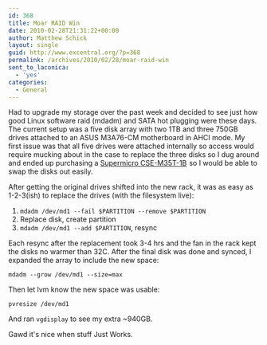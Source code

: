 ```yaml
---
id: 368
title: Moar RAID Win
date: 2010-02-28T21:31:22+00:00
author: Matthew Schick
layout: single
guid: http://www.excentral.org/?p=368
permalink: /archives/2010/02/28/moar-raid-win
sent_to_laconica:
  - 'yes'
categories:
  - General
---
```

Had to upgrade my storage over the past week and decided to see just how good
Linux software raid (mdadm) and SATA hot plugging were these days.  The current
setup was a five disk array with two 1TB and three 750GB drives attached to an
ASUS M3A76-CM motherboard in AHCI mode.  My first issue was that all five drives
were attached internally so access would require mucking about in the case to
replace the three disks so I dug around and ended up purchasing a <a
href="http://www.amazon.com/gp/product/B00009ILU1?ie=UTF8&tag=excentral-20&linkCode=as2&camp=1789&creative=390957&creativeASIN=B00009ILU1">Supermicro
CSE-M35T-1B</a><img
src="http://www.assoc-amazon.com/e/ir?t=excentral-20&l=as2&o=1&a=B00009ILU1"
width="1" height="1" border="0" alt="" style="border:none !important; margin:0px
!important;" /> so I would be able to swap the disks out easily.

After getting the original drives shifted into the new rack, it was as easy as 1-2-3(ish) to replace the drives (with the filesystem live):

1. `mdadm /dev/md1 --fail $PARTITION --remove $PARTITION`
1. Replace disk, create partition
1. `mdadm /dev/md1 --add $PARTITION`, resync

Each resync after the replacement took 3-4 hrs and the fan in the rack kept the
disks no warmer than 32C.  After the final disk was done and synced, I expanded
the array to include the new space:

`mdadm --grow /dev/md1 --size=max`

Then let lvm know the new space was usable:

`pvresize /dev/md1`

And ran `vgdisplay` to see my extra ~940GB.

Gawd it's nice when stuff Just Works.
